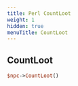 ```yaml
---
title: Perl CountLoot
weight: 1
hidden: true
menuTitle: CountLoot
---
```

## CountLoot
```perl
$npc->CountLoot()
```